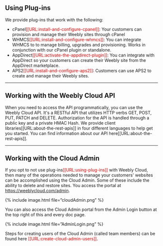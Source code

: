 ## Using Plug-ins

We provide plug-ins that work with the following:
* cPanel<span style="color:red">[[URL:install-and-configure-cpanel]]</span>: Your customers can provision and manage their Weebly sites through cPanel
* WHMCS<span style="color:red">[[URL:install-and-configure-whmcs]]</span>: You can integrate WHMCS to to manage billing, upgrades and provisioning. Works in conjunction with our cPanel plugin or standalone.
* AppDirect<span style="color:red">[[URL:activate-the-appdirect-plugin]]</span>: You can integrate with AppDirect so your customers can create their Weebly site from the AppDirect marketplace.
* APS2<span style="color:red">[[URL:install-and-configure-aps2]]</span>: Customers can use APS2 to create and manage their Weebly sites.
***

## Working with the Weebly Cloud API

​When you need to access the API programmatically, you can use the Weebly Cloud API. It's a RESTful API that utilizes HTTP verbs GET, POST, PUT, PATCH and DELETE. Authorization for the API is handled through a public key and a private HMAC Hash. We provide client libraries[[URL:about-the-rest-apis]] in four different languages to help get you started. You can find information about our API here[[URL:about-the-rest-apis]].
***

## Working with the Cloud Admin

If you opt to not use plug-ins<span style="color:red">[[URL:using-plug-ins]]</span> with Weebly Cloud, then many of the operations needed to manage your customers' websites can be accomplished using the Cloud Admin. Some of these include the ability to delete and restore sites. You access the portal at https://weeblycloud.com/admin.

{% include image.html file=”cloudAdmin.png” %}

​​You can also access the Cloud Admin portal from the Admin Login button at the top right of this and every doc page.

{% include image.html file=”AdminLogin.png” %}

Steps for creating users of the Cloud Admin (called team members) can be found here <span style="color:red">[[URL:create-cloud-admin-users]]</span>.